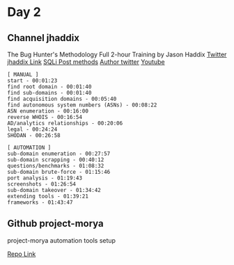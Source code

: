 # Day 2
## Channel jhaddix

The Bug Hunter's Methodology Full 2-hour Training by Jason Haddix
[Twitter jhaddix Link](https://twitter.com/jhaddix/status/1272306253113356288?lang=en)
[SQLi Post methods](https://hackertarget.com/sqlmap-post-request-injection/)
[Author twitter](https://twitter.com/jhaddix)
[Youtube](https://www.youtube.com/watch?v=uKWu6yhnhbQ&t=1297s)
```
[ MANUAL ]
start - 00:01:23
find root domain - 00:01:40
find sub-domains - 00:01:40
find acquisition domains - 00:05:40
find autonomous system numbers (ASNs) - 00:08:22
ASN enumeration - 00:16:00
reverse WHOIS - 00:16:54
AD/analytics relationships - 00:20:06
legal - 00:24:24
SHODAN - 00:26:58

[ AUTOMATION ]
sub-domain enumeration - 00:27:57
sub-domain scrapping - 00:40:12
questions/benchmarks - 01:08:32
sub-domain brute-force - 01:15:46
port analysis - 01:19:43
screenshots - 01:26:54
sub-domain takeover - 01:34:42
extending tools - 01:39:21
frameworks - 01:43:47
```

## Github project-morya

project-morya automation tools setup

[Repo Link](https://github.com/dn0m1n8tor/project-morya)
